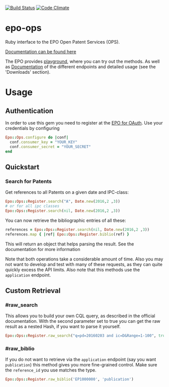 [![Build Status](https://travis-ci.org/FHG-IMW/epo-ops.svg?branch=master)](https://travis-ci.org/FHG-IMW/epo-ops)
[![Code Climate](https://codeclimate.com/github/FHG-IMW/epo-ops/badges/gpa.svg)](https://codeclimate.com/github/FHG-IMW/epo-ops)

# epo-ops
Ruby interface to the EPO Open Patent Services (OPS).

[Documentation can be found here](http://www.rubydoc.info/gems/epo-ops/)

The EPO provides [playground](https://developers.epo.org/), where you can try
out the methods. As well as [Documentation](https://www.epo.org/searching-for-patents/technical/espacenet/ops.html)
of the different endpoints and detailed usage (see the 'Downloads' section).

# Usage

## Authentication
In order to use this gem you need to register at the [EPO for
OAuth](https://developers.epo.org/user/register).
Use your credentials by configuring

```ruby
Epo::Ops.configure do |conf|
  conf.consumer_key = "YOUR_KEY"
  conf.consumer_secret = "YOUR_SECRET"
end
```

## Quickstart
### Search for Patents

Get references to all Patents on a given date and IPC-class:

```ruby
Epo::Ops::Register.search("A", Date.new(2016,2 ,3))
# or for all ipc classes
Epo::Ops::Register.search(nil, Date.new(2016,2 ,3))
```

You can now retrieve the bibliographic entries of all these:

```ruby
references = Epo::Ops::Register.search(nil, Date.new(2016,2 ,3))
references.map { |ref| Epo::Ops::Register.biblio(ref) }
```
This will return an object that helps parsing the result. See the documentation
for more information

Note that both operations take a considerable amount of time. Also you may not
want to develop and test with many of these requests, as they can quite quickly
excess the API limits. Also note that this methods use the `application`
endpoint.

## Custom Retrieval

### #raw_search
This allows you to build your own CQL query, as
described in the official documentation. With the second parameter set
to true you can get the raw result as a nested Hash, if you want to
parse it yourself.

```ruby
Epo::Ops::Register.raw_search("q=pd=20160203 and ic=D&Range=1-100", true)
```

### #raw_biblio
If you do not want to retrieve via the `application` endpoint (say you want
`publication`) this method gives you more fine-grained control. Make sure the
`reference_id` you use matches the type.

```ruby
Epo::Ops::Register.raw_biblio('EP1000000', 'publication')
```
